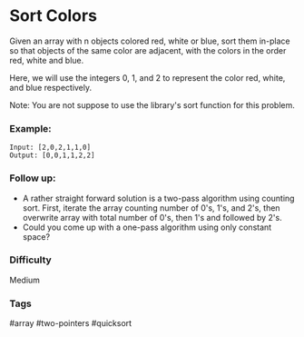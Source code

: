# Sort Colors

Given an array with n objects colored red, white or blue, sort them in-place so
that objects of the same color are adjacent, with the colors in the order red,
white and blue.

Here, we will use the integers 0, 1, and 2 to represent the color red, white,
and blue respectively.

Note: You are not suppose to use the library's sort function for this problem.

### Example:

```
Input: [2,0,2,1,1,0]
Output: [0,0,1,1,2,2]
```

### Follow up:

- A rather straight forward solution is a two-pass algorithm using counting sort.
  First, iterate the array counting number of 0's, 1's, and 2's, then overwrite
  array with total number of 0's, then 1's and followed by 2's.
- Could you come up with a one-pass algorithm using only constant space?

### Difficulty

Medium

### Tags

#array #two-pointers #quicksort
